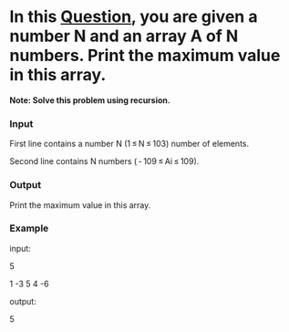 # In this [Question](https://codeforces.com/group/MWSDmqGsZm/contest/223339/problem/K), you are given a number N and an array A of N numbers. Print the maximum value in this array.

**Note: Solve this problem using recursion.**

### Input
First line contains a number N (1 ≤ N ≤ 103) number of elements.

Second line contains N numbers ( - 109 ≤ Ai ≤ 109).

### Output
Print the maximum value in this array.

### Example
input:

5

1 -3 5 4 -6

output:

5

